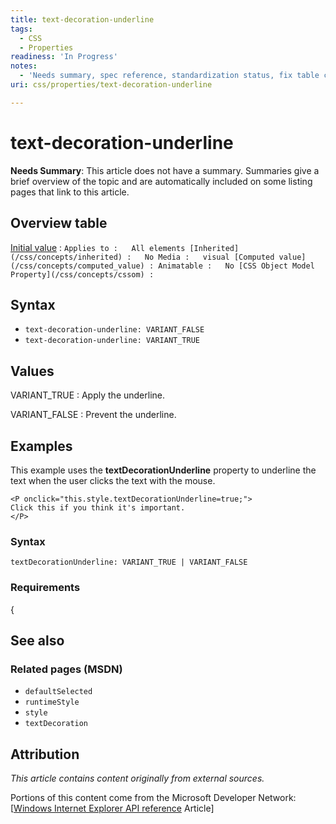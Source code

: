 ```yaml
---
title: text-decoration-underline
tags:
  - CSS
  - Properties
readiness: 'In Progress'
notes:
  - 'Needs summary, spec reference, standardization status, fix table coding in Notes, fix broken link'
uri: css/properties/text-decoration-underline

---
```

# text-decoration-underline

**Needs Summary**: This article does not have a summary. Summaries give a brief overview of the topic and are automatically included on some listing pages that link to this article.

## Overview table

[Initial value](/css/concepts/initial_value)
:   ``
Applies to
:   All elements
[Inherited](/css/concepts/inherited)
:   No
Media
:   visual
[Computed value](/css/concepts/computed_value)
:
Animatable
:   No
[CSS Object Model Property](/css/concepts/cssom)
:   ``

## Syntax

-   `text-decoration-underline: VARIANT_FALSE`
-   `text-decoration-underline: VARIANT_TRUE`

## Values

VARIANT\_TRUE
:   Apply the underline.

VARIANT\_FALSE
:   Prevent the underline.

## Examples

This example uses the **textDecorationUnderline** property to underline the text when the user clicks the text with the mouse.

    <P onclick="this.style.textDecorationUnderline=true;">
    Click this if you think it's important.
    </P>

### Syntax

`textDecorationUnderline: VARIANT_TRUE | VARIANT_FALSE`

### Requirements

{

## See also

### Related pages (MSDN)

-   `defaultSelected`
-   `runtimeStyle`
-   `style`
-   `textDecoration`

## Attribution

*This article contains content originally from external sources.*

Portions of this content come from the Microsoft Developer Network: [[Windows Internet Explorer API reference](http://msdn.microsoft.com/en-us/library/ie/hh828809%28v=vs.85%29.aspx) Article]

